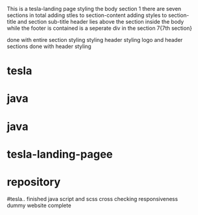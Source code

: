 This is a tesla-landing page
styling the body section 1
there are seven sections in total
adding stles to section-content
adding styles to section-title and section sub-title
header lies above the section inside the body
while the footer is contained is a seperate div in the section 7{7th section} 

done with entire section styling
styling header
styling logo and header sections
done with header styling

# tesla
# java
# java
# tesla-landing-pagee
# repository

#tesla..
finished java script and scss
cross checking responsiveness
dummy website complete
